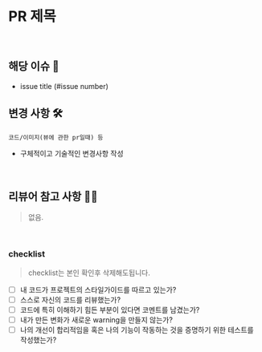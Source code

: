 # PR 제목

<br/>

## 해당 이슈 📎

- issue title (#issue number)
  <br/>

## 변경 사항 🛠

```
코드/이미지(뷰에 관한 pr일때) 등
```

- 구체적이고 기술적인 변경사항 작성

<br/>

## 리뷰어 참고 사항 🙋‍♀️

> 없음.

<br/>

### checklist

> checklist는 본인 확인후 삭제해도됩니다.

- [ ] 내 코드가 프로젝트의 스타일가이드를 따르고 있는가?
- [ ] 스스로 자신의 코드를 리뷰했는가?
- [ ] 코드에 특히 이해하기 힘든 부분이 있다면 코멘트를 남겼는가?
- [ ] 내가 만든 변화가 새로운 warning을 만들지 않는가?
- [ ] 나의 개선이 합리적임을 혹은 나의 기능이 작동하는 것을 증명하기 위한 테스트를 작성했는가?
